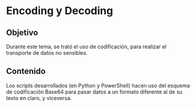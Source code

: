 # Encoding y Decoding
## Objetivo
Durante este tema, se trató el uso de codificación, para realizar el transporte de datos no sensibles.

## Contenido
Los scripts desarrollados (en Python y PowerShell) hacen uso del esquema de codificación Base64 para pasar datos a un formato diferente al de su texto en claro, y viceversa.